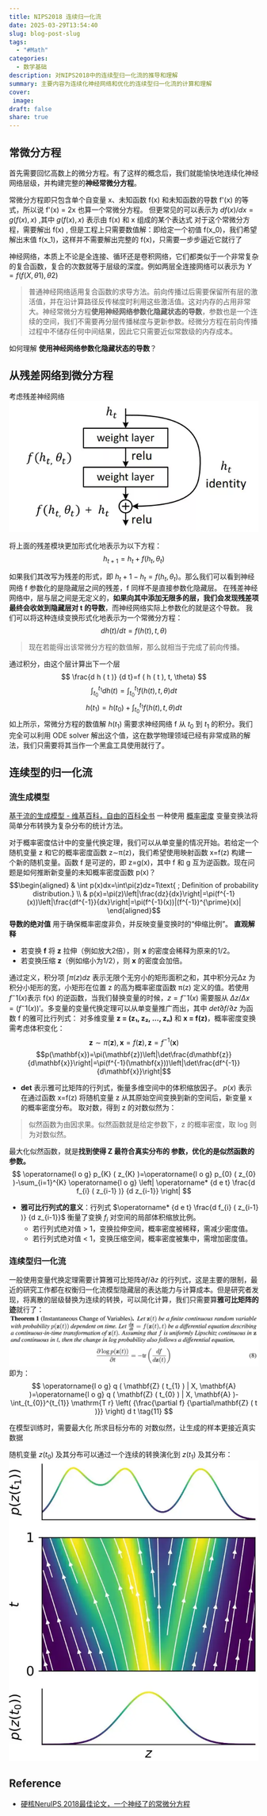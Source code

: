 ```yaml
---
title: NIPS2018 连续归一化流
date: 2025-03-29T13:54:40
slug: blog-post-slug
tags:
  - "#Math"
categories:
  - 数学基础
description: 对NIPS2018中的连续型归一化流的推导和理解
summary: 主要内容为连续化神经网络和优化的连续型归一化流的计算和理解
cover:
 image:
draft: false
share: true
---
```


## 常微分方程

首先需要回忆高数上的微分方程。有了这样的概念后，我们就能愉快地连续化神经网络层级，并构建完整的**神经常微分方程**。

常微分方程即只包含单个自变量 x、未知函数 f(x) 和未知函数的导数 f'(x) 的等式，所以说 f'(x) = 2x 也算一个常微分方程。
但更常见的可以表示为 $df(x)/dx = g(f(x), x)$ ,其中 $g(f(x), x)$ 表示由 f(x) 和 x 组成的某个表达式
对于这个常微分方程，需要解出 f(x) , 但是工程上只需要数值解：即给定一个初值 f(x_0)，我们希望解出末值 f(x_1)，这样并不需要解出完整的 f(x)，只需要一步步逼近它就行了

神经网络，本质上不论是全连接、循环还是卷积网络，它们都类似于一个非常复杂的复合函数，复合的次数就等于层级的深度。例如两层全连接网络可以表示为 $Y=f(f(X, θ1), θ2)$

>普通神经网络适用复合函数的求导方法。前向传播过后需要保留所有层的激活值，并在沿计算路径反传梯度时利用这些激活值。这对内存的占用非常大。神经常微分方程**使用神经网络参数化隐藏状态的导数**，参数也是一个连续的空间，我们不需要再分层传播梯度与更新参数。经微分方程在前向传播过程中不储存任何中间结果，因此它只需要近似常数级的内存成本。

如何理解 **使用神经网络参数化隐藏状态的导数**？
## 从残差网络到微分方程
考虑残差神经网络
![](https://raw.githubusercontent.com/powerli2002/project-img/main/myblog/20250329140847800.png)

将上面的残差模块更加形式化地表示为以下方程：
$$ h _{t+1} = h_ t + f(h_t,\theta{_t})$$

如果我们其改写为残差的形式，即 $h_t+1 - h_t = f(h_t, θ_t )$。那么我们可以看到神经网络 f 参数化的是隐藏层之间的残差，f 同样不是直接参数化隐藏层。
在残差神经网络中，层与层之间是无定义的，**如果向其中添加无限多的层，我们会发现残差项最终会收敛到隐藏层对 t 的导数**，而神经网络实际上参数化的就是这个导数。
我们可以将这种连续变换形式化地表示为一个常微分方程：
$$ dh(t)/dt = f(h(t), t,\theta)$$
>现在若能得出该常微分方程的数值解，那么就相当于完成了前向传播。

通过积分，由这个层计算出下一个层
$$
\frac{d h ( t )} {d t}=f ( h ( t ), t, \theta) $$
$$\int_{t_{0}}^{t_{1}} d h ( t )=\int_{t_{0}}^{t_{1}} f ( h ( t ), t, \theta) d t $$
$$h ( t_{1} )=h ( t_{0} )+\int_{t_{0}}^{t_{1}} f ( h ( t ), t, \theta) d t 
$$
如上所示，常微分方程的数值解 $h(t_1)$ 需要求神经网络 f 从 $t_0$ 到 $t_1$ 的积分。我们完全可以利用 ODE solver 解出这个值，这在数学物理领域已经有非常成熟的解法，我们只需要将其当作一个黑盒工具使用就行了。

## **连续型的归一化流**

### 流生成模型
[基于流的生成模型 - 维基百科，自由的百科全书](https://zh.wikipedia.org/wiki/%E5%9F%BA%E4%BA%8E%E6%B5%81%E7%9A%84%E7%94%9F%E6%88%90%E6%A8%A1%E5%9E%8B)
一种使用 [概率密度](https://zh.wikipedia.org/wiki/%E6%A6%82%E7%8E%87%E5%AF%86%E5%BA%A6 "概率密度") 变量变换法将简单分布转换为复杂分布的统计方法。

对于概率密度估计中的变量代换定理，我们可以从单变量的情况开始。若给定一个随机变量 z 和它的概率密度函数 z∼π(z)，我们希望使用映射函数 x=f(z) 构建一个新的随机变量。函数 f 是可逆的，即 z=g(x)，其中 f 和 g 互为逆函数。现在问题是如何推断新变量的未知概率密度函数 p(x)？
$$\begin{aligned}
 & \int p(x)dx=\int\pi(z)dz=1\text{ ; Definition of probability distribution.} \\
 & p(x)=\pi(z)\left|\frac{dz}{dx}\right|=\pi(f^{-1}(x))\left|\frac{df^{-1}}{dx}\right|=\pi(f^{-1}(x))|(f^{-1})^{\prime}(x)|
\end{aligned}$$
**导数的绝对值** 用于确保概率密度非负，并反映变量变换时的“伸缩比例”。
 **直观解释**
- 若变换 **f** 将 **z** 拉伸（例如放大2倍），则 **x** 的密度会稀释为原来的1/2。
- 若变换压缩 **z**（例如缩小为1/2），则 **x** 的密度会加倍。

通过定义，积分项 $∫π(z)dz$ 表示无限个无穷小的矩形面积之和，其中积分元Δz 为积分小矩形的宽，小矩形在位置 z 的高为概率密度函数 π(z) 定义的值。若使用 $f^−1(x)$表示 f(x) 的逆函数，当我们替换变量的时候，$z=f^−1(x)$ 需要服从 $Δz/Δx=(f^−1(x))′$。多变量的变量代换定理可以从单变量推广而出，其中 $det ∂f/∂z$ 为函数 f 的雅可比行列式：
对多维变量 **z = (z₁, z₂, ..., zₙ)** 和 **x = f(z)**，概率密度变换需考虑体积变化：
$$\mathbf{z}\sim\pi(\mathbf{z}),\mathbf{x}=f(\mathbf{z}),\mathbf{z}=f^{-1}(\mathbf{x})
$$$$p(\mathbf{x})=\pi(\mathbf{z})\left|\det\frac{d\mathbf{z}}{d\mathbf{x}}\right|=\pi(f^{-1}(\mathbf{x}))\left|\det\frac{df^{-1}}{d\mathbf{x}}\right|$$
- **det** 表示雅可比矩阵的行列式，衡量多维空间中的体积缩放因子。
$p(x)$ 表示在通过函数 x=f(z) 将随机变量 z 从其原始空间变换到新的空间后，新变量 x 的概率密度分布。
取对数，得到 z 的对数似然为：
>似然函数为由因求果。似然函数就是给定参数下，z 的概率密度，取 log 则为对数似然。

最大化似然函数，就是**找到使得 Z 最符合真实分布的 参数，优化的是似然函数的参数。**
$$
\operatorname{l o g} p_{K} ( z_{K} )=\operatorname{l o g} p_{0} ( z_{0} )-\sum_{i=1}^{K} \operatorname{l o g} \left| \operatorname* {d e t} \frac{d f_{i} ( z_{i-1} )} {d z_{i-1}} \right|
$$
- **雅可比行列式的意义**：行列式 $\operatorname* {d e t} \frac{d f_{i} ( z_{i-1} )} {d z_{i-1}}$ 衡量了变换 $f_i$ 对空间的局部体积缩放比例。
    - 若行列式绝对值 > 1，变换拉伸空间，概率密度被稀释，需减少密度值。
    - 若行列式绝对值 < 1，变换压缩空间，概率密度被集中，需增加密度值。

### 连续型归一化流
一般使用变量代换定理需要计算雅可比矩阵$∂f/∂z$ 的行列式，这是主要的限制，最近的研究工作都在权衡归一化流模型隐藏层的表达能力与计算成本。但是研究者发现，将离散的层级替换为连续的转换，可以简化计算，我们只需要算**雅可比矩阵的迹**就行了：
![](https://raw.githubusercontent.com/powerli2002/project-img/main/myblog/20250329140847801.png)
即为：
$$
\operatorname{l o g} q ( \mathbf{Z} ( t_{1} ) | X, \mathbf{A} )=\operatorname{l o g} q ( \mathbf{Z} ( t_{0} ) | X, \mathbf{A} )-\int_{t_{0}}^{t_{1}} \mathrm{T r} \left( {\frac{\partial f} {\partial\mathbf{Z} ( t )}} \right) d t \tag{11}
$$

在模型训练时，需要最大化 所求目标分布的 对数似然，让生成的样本更接近真实数据

随机变量 $z(t _0)$ 及其分布可以通过一个连续的转换演化到 $z(t_ 1)$ 及其分布：
![|430](https://raw.githubusercontent.com/powerli2002/project-img/main/myblog/20250329140847802.png)

## Reference

- [硬核NeruIPS 2018最佳论文，一个神经了的常微分方程](https://mp.weixin.qq.com/s/ZEIsyV-0aTvYn6K8GyANPA) 
